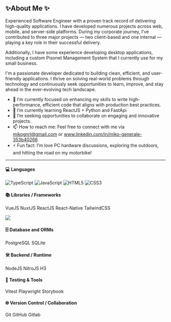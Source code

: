## ✨About Me ✨

Experienced Software Engineer with a proven track record of delivering high-quality applications. I have developed numerous projects across web, mobile, and server-side platforms. During my corporate journey, I’ve contributed to three major projects — two client-based and one internal — playing a key role in their successful delivery.

Additionally, I have some experience developing desktop applications, including a custom Pisonet Management System that I currently use for my small business.

I'm a passionate developer dedicated to building clean, efficient, and user-friendly applications. I thrive on solving real-world problems through technology and continuously seek opportunities to learn, improve, and stay ahead in the ever-evolving tech landscape.


- 🔭 I’m currently focused on enhancing my skills to write high-performance, efficient code that aligns with production best practices.
- 🌱 I’m currently learning ReactJS + Python and FastApi
- 💞️ I’m seeking opportunities to collaborate on engaging and innovative projects.
- 📫 How to reach me: Feel free to connect with me via mikognrl@gmail.com or www.linkedin.com/in/miko-generale-353b40266
- ⚡ Fun fact: I’m love PC hardware discussions, exploring the outdoors, and hitting the road on my motorbike!

---


#### 💻 Languages
![TypeScript](https://img.shields.io/badge/typescript-%23007ACC.svg?style=for-the-badge&logo=typescript&logoColor=white) ![JavaScript](https://img.shields.io/badge/javascript-%23323330.svg?style=for-the-badge&logo=javascript&logoColor=%23F7DF1E) ![HTML5](https://img.shields.io/badge/html5-%23E34F26.svg?style=for-the-badge&logo=html5&logoColor=white) ![CSS3](https://img.shields.io/badge/css3-%231572B6.svg?style=for-the-badge&logo=css3&logoColor=white)

#### 📚 Libraries / Frameworks
 VueJS NuxtJS ReactJS React-Native TailwindCSS

 ![](https://img.shields.io/badge/VueJS-42b883?style=for-the-badge&logo=vuedotjs)

#### 🗄️ Database and ORMs
 PostgreSQL SQLite
    
#### 🛠️ Backend / Runtime
 NodeJS NitroJS H3

#### 🧪 Testing & Tools
 Vitest Playwright Storybook
    
#### 🌐 Version Control / Collaboration
 Git GitHub Gitlab
